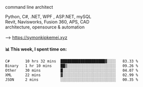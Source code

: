 command line architect

Python, C#, .NET, WPF , ASP.NET, mySQL <br>
Revit, Navisworks, Fusion 360, APS, CAD <br>
architecture, opensource & automation<br>
<br>
--> https://symonkipkemei.xyz

#### 📊 This week, I spent time on:
<!--START_SECTION:waka-->

```txt
C#       10 hrs 32 mins  ████████████████████▓░░░░   83.33 %
Binary   1 hr 10 mins    ██▒░░░░░░░░░░░░░░░░░░░░░░   09.26 %
Other    30 mins         █░░░░░░░░░░░░░░░░░░░░░░░░   04.07 %
XML      22 mins         ▓░░░░░░░░░░░░░░░░░░░░░░░░   02.99 %
JSON     2 mins          ░░░░░░░░░░░░░░░░░░░░░░░░░   00.35 %
```

<!--END_SECTION:waka-->
